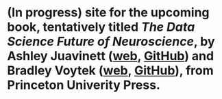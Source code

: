 #  (In progress) site for the upcoming book, tentatively titled _The Data Science Future of Neuroscience_, by Ashley Juavinett ([web](https://ashleyjuavinett.com/), [GitHub](https://github.com/ajuavinett)) and Bradley Voytek ([web](https://voyteklab.com/), [GitHub](https://github.com/voytek)), from Princeton Univerity Press.
